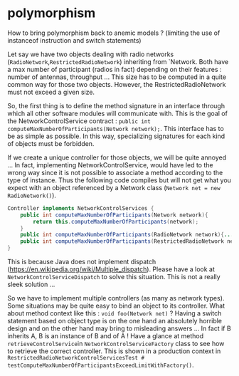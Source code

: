 # polymorphism
How to bring polymorphism back to anemic models ? (limiting the use of instanceof instruction and switch statements)

Let say we have two objects dealing with radio networks (`RadioNetwork`,`RestrictedRadioNetwork`) inheriting from `Network. Both have a max number of participant (radios in fact) depending on their features : number of antennas, throughput ... This size has to be computed in a quite common way for those two objects. However, the RestrictedRadioNetwork must not exceed a given size. 

So, the first thing is to define the method signature in an interface through which all other software modules will communicate with. This is the goal of the NetworkControlService contract : `public int computeMaxNumberOfParticipants(Network network);`. This interface has to be as simple as possible. In this way, specializing signatures for each kind of objects must be forbidden.

If we create a unique controller for those objects, we will be quite annoyed ... In fact, implementing NetworkControlService, would have led to the wrong way since it is not possible to associate a method according to the type of instance. Thus the following code compiles but will not get what you expect with an object referenced by a Network class (`Network net = new RadioNetwork()`).

```java
Controller implements NetworkControlServices {
	public int computeMaxNumberOfParticipants(Network network){
		return this.computeMaxNumberOfParticipants(network);
	}
	public int computeMaxNumberOfParticipants(RadioNetwork network){...}
	public int computeMaxNumberOfParticipants(RestrictedRadioNetwork network){...}
}
```

This is because Java does not implement dispatch (https://en.wikipedia.org/wiki/Multiple_dispatch). Please have a look at   `NetworkControlServiceDispatch` to solve this situation. This is not a really sleek solution ...

So we have to implement multiple controllers (as many as network types). Some situations may be quite easy to bind an object to its controller. What about method context like this : `void foo(Network net)` ? Having a switch statement based on object type is on the one hand an absolutely horrible design and on the other hand may bring to misleading answers ...  In fact if B inherits A, B is an instance of B and of A ! Have a glance at method `retrieveControlService`in `NetworkControlServiceFactory` class to see how to retrieve the correct controller. This is shown in a production context in `RestrictedRadioNetworkControlServicesTest # testComputeMaxNumberOfParticipantsExceedLimitWithFactory()`.






